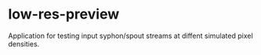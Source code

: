 # low-res-preview
Application for testing input syphon/spout streams at diffent simulated pixel densities. 
